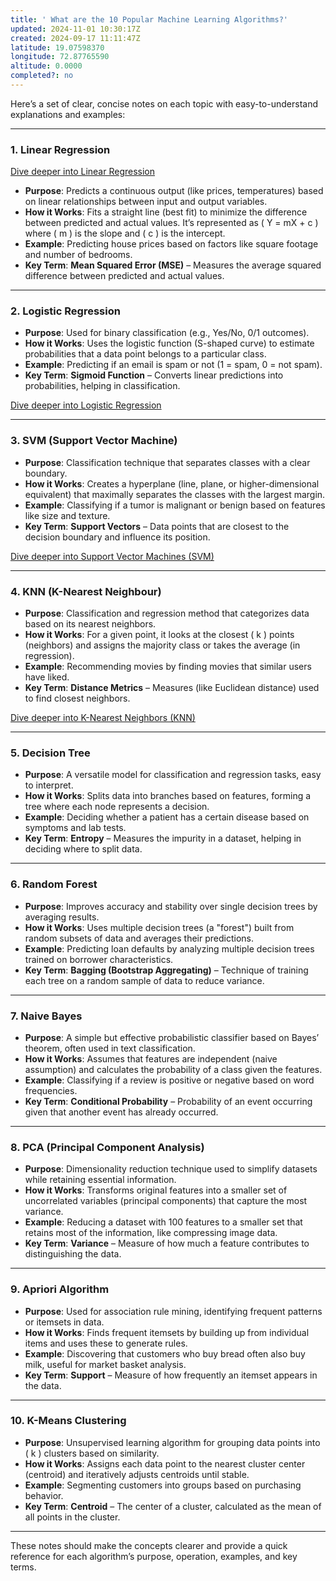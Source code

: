```yaml
---
title: ' What‌ ‌are‌ ‌the‌ ‌10 ‌Popular‌ ‌Machine‌ ‌Learning Algorithms?‌'
updated: 2024-11-01 10:30:17Z
created: 2024-09-17 11:11:47Z
latitude: 19.07598370
longitude: 72.87765590
altitude: 0.0000
completed?: no
---
```


Here’s a set of clear, concise notes on each topic with easy-to-understand explanations and examples:

---

### **1. Linear Regression**

[Dive deeper into Linear Regression](./understanding_linear_regression.md)

- **Purpose**: Predicts a continuous output (like prices, temperatures) based on linear relationships between input and output variables.
- **How it Works**: Fits a straight line (best fit) to minimize the difference between predicted and actual values. It’s represented as \( Y = mX + c \) where \( m \) is the slope and \( c \) is the intercept.
- **Example**: Predicting house prices based on factors like square footage and number of bedrooms.
- **Key Term**: **Mean Squared Error (MSE)** – Measures the average squared difference between predicted and actual values.

---

### **2. Logistic Regression**

- **Purpose**: Used for binary classification (e.g., Yes/No, 0/1 outcomes).
- **How it Works**: Uses the logistic function (S-shaped curve) to estimate probabilities that a data point belongs to a particular class.
- **Example**: Predicting if an email is spam or not (1 = spam, 0 = not spam).
- **Key Term**: **Sigmoid Function** – Converts linear predictions into probabilities, helping in classification.

[Dive deeper into Logistic Regression](./understanding_logistic_regression.md)

---

### **3. SVM (Support Vector Machine)**

- **Purpose**: Classification technique that separates classes with a clear boundary.
- **How it Works**: Creates a hyperplane (line, plane, or higher-dimensional equivalent) that maximally separates the classes with the largest margin.
- **Example**: Classifying if a tumor is malignant or benign based on features like size and texture.
- **Key Term**: **Support Vectors** – Data points that are closest to the decision boundary and influence its position.

[Dive deeper into Support Vector Machines (SVM)](./understanding_support_vector_machines.md)

---

### **4. KNN (K-Nearest Neighbour)**

- **Purpose**: Classification and regression method that categorizes data based on its nearest neighbors.
- **How it Works**: For a given point, it looks at the closest \( k \) points (neighbors) and assigns the majority class or takes the average (in regression).
- **Example**: Recommending movies by finding movies that similar users have liked.
- **Key Term**: **Distance Metrics** – Measures (like Euclidean distance) used to find closest neighbors.

[Dive deeper into K-Nearest Neighbors (KNN)](./understanding_k_nearest_neighbors.md)

---

### **5. Decision Tree**

- **Purpose**: A versatile model for classification and regression tasks, easy to interpret.
- **How it Works**: Splits data into branches based on features, forming a tree where each node represents a decision.
- **Example**: Deciding whether a patient has a certain disease based on symptoms and lab tests.
- **Key Term**: **Entropy** – Measures the impurity in a dataset, helping in deciding where to split data.

---

### **6. Random Forest**

- **Purpose**: Improves accuracy and stability over single decision trees by averaging results.
- **How it Works**: Uses multiple decision trees (a "forest") built from random subsets of data and averages their predictions.
- **Example**: Predicting loan defaults by analyzing multiple decision trees trained on borrower characteristics.
- **Key Term**: **Bagging (Bootstrap Aggregating)** – Technique of training each tree on a random sample of data to reduce variance.

---

### **7. Naive Bayes**

- **Purpose**: A simple but effective probabilistic classifier based on Bayes’ theorem, often used in text classification.
- **How it Works**: Assumes that features are independent (naive assumption) and calculates the probability of a class given the features.
- **Example**: Classifying if a review is positive or negative based on word frequencies.
- **Key Term**: **Conditional Probability** – Probability of an event occurring given that another event has already occurred.

---

### **8. PCA (Principal Component Analysis)**

- **Purpose**: Dimensionality reduction technique used to simplify datasets while retaining essential information.
- **How it Works**: Transforms original features into a smaller set of uncorrelated variables (principal components) that capture the most variance.
- **Example**: Reducing a dataset with 100 features to a smaller set that retains most of the information, like compressing image data.
- **Key Term**: **Variance** – Measure of how much a feature contributes to distinguishing the data.

---

### **9. Apriori Algorithm**

- **Purpose**: Used for association rule mining, identifying frequent patterns or itemsets in data.
- **How it Works**: Finds frequent itemsets by building up from individual items and uses these to generate rules.
- **Example**: Discovering that customers who buy bread often also buy milk, useful for market basket analysis.
- **Key Term**: **Support** – Measure of how frequently an itemset appears in the data.

---

### **10. K-Means Clustering**

- **Purpose**: Unsupervised learning algorithm for grouping data points into \( k \) clusters based on similarity.
- **How it Works**: Assigns each data point to the nearest cluster center (centroid) and iteratively adjusts centroids until stable.
- **Example**: Segmenting customers into groups based on purchasing behavior.
- **Key Term**: **Centroid** – The center of a cluster, calculated as the mean of all points in the cluster.

---

These notes should make the concepts clearer and provide a quick reference for each algorithm’s purpose, operation, examples, and key terms.
